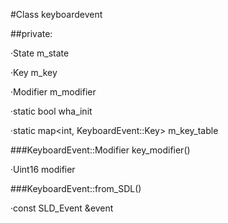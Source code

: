 #Class keyboardevent

##private:

·State m_state

·Key m_key

·Modifier m_modifier

·static bool wha_init

·static map<int, KeyboardEvent::Key> m_key_table

###KeyboardEvent::Modifier key_modifier()

·Uint16 modifier

###KeyboardEvent::from_SDL()

·const SLD_Event &event

